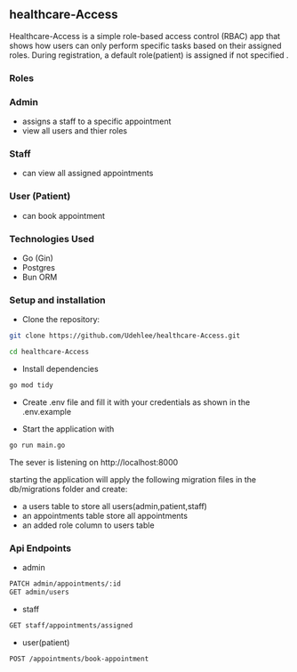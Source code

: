 ## healthcare-Access
Healthcare-Access is a simple role-based access control (RBAC) app that shows how users can only perform specific tasks based on their assigned roles. During registration, a default role(patient) is assigned if not specified .

### Roles

### Admin

- assigns a staff to a specific appointment
- view all users and thier roles

### Staff

- can view all assigned appointments

### User (Patient)

- can book appointment

### Technologies Used

- Go (Gin) 
- Postgres
- Bun ORM

### Setup and installation

- Clone the repository:

```sh 
git clone https://github.com/Udehlee/healthcare-Access.git 
```
```sh
cd healthcare-Access
 ```
- Install dependencies 
```sh
go mod tidy
```

- Create .env file and fill it with your credentials as shown in the .env.example

- Start the application with
 ```sh
go run main.go
```
The sever is listening on http://localhost:8000

 starting the application will apply  the following migration files in the db/migrations folder and create:

- a users table to store all users(admin,patient,staff)
- an appointments table store all appointments
- an added role column to users table

### Api Endpoints

- admin
```sh
PATCH admin/appointments/:id
GET admin/users
```

- staff
```sh
GET staff/appointments/assigned

```

- user(patient)
```sh
POST /appointments/book-appointment
```

